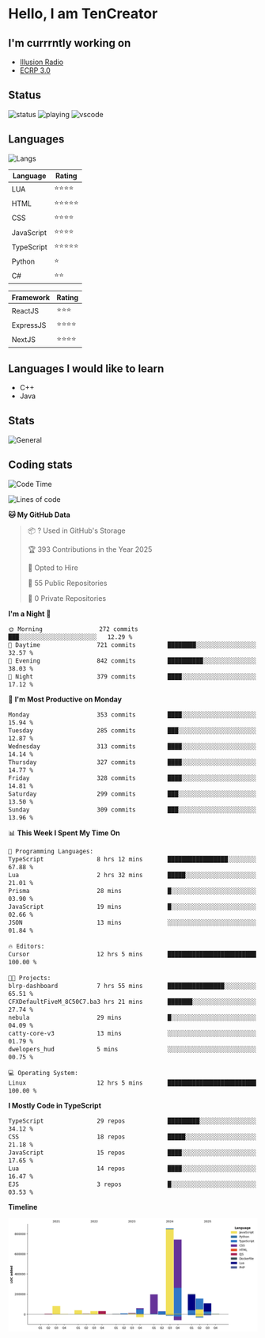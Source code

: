 # Hello, I am TenCreator

## I'm currrntly working on
- [Illusion Radio](https://illusionradio.co.uk/)
- [ECRP 3.0](http://github.com/Emerald-Coast-Roleplay/)

## Status
![status](https://api.statusbadges.me/badge/status/518334475038359555?simple=true&style=for-the-badge)
![playing](https://api.statusbadges.me/badge/playing/518334475038359555?style=for-the-badge)
![vscode](https://api.statusbadges.me/badge/vscode/518334475038359555?style=for-the-badge)

## Languages
![Langs](https://github-readme-stats.vercel.app/api/top-langs/?username=tencreator&layout=compact&theme=radical)


|Language|Rating|
|--------|------|
|LUA|⭐️⭐️⭐️⭐️|
|HTML|⭐️⭐️⭐️⭐️⭐️|
|CSS|⭐️⭐️⭐️⭐️|
|JavaScript|⭐️⭐️⭐️⭐️|
|TypeScript|⭐️⭐️⭐️⭐️⭐️|
|Python|⭐️|
|C#|⭐️⭐️ |

|Framework|Rating|
|--------|------|
|ReactJS|⭐️⭐️⭐|
|ExpressJS|⭐️⭐️⭐️⭐️|
|NextJS|⭐️⭐️⭐⭐️|

## Languages I would like to learn
- C++
- Java

## Stats
![General](https://github-readme-stats.vercel.app/api?username=tencreator&show_icons=true&theme=radical)

## Coding stats

<!--START_SECTION:waka-->
![Code Time](http://img.shields.io/badge/Code%20Time-468%20hrs%2034%20mins-blue)

![Lines of code](https://img.shields.io/badge/From%20Hello%20World%20I%27ve%20Written-2.0%20million%20lines%20of%20code-blue)

**🐱 My GitHub Data** 

> 📦 ? Used in GitHub's Storage 
 > 
> 🏆 393 Contributions in the Year 2025
 > 
> 💼 Opted to Hire
 > 
> 📜 55 Public Repositories 
 > 
> 🔑 0 Private Repositories 
 > 
**I'm a Night 🦉** 

```text
🌞 Morning                272 commits         ███░░░░░░░░░░░░░░░░░░░░░░   12.29 % 
🌆 Daytime                721 commits         ████████░░░░░░░░░░░░░░░░░   32.57 % 
🌃 Evening                842 commits         ██████████░░░░░░░░░░░░░░░   38.03 % 
🌙 Night                  379 commits         ████░░░░░░░░░░░░░░░░░░░░░   17.12 % 
```
📅 **I'm Most Productive on Monday** 

```text
Monday                   353 commits         ████░░░░░░░░░░░░░░░░░░░░░   15.94 % 
Tuesday                  285 commits         ███░░░░░░░░░░░░░░░░░░░░░░   12.87 % 
Wednesday                313 commits         ████░░░░░░░░░░░░░░░░░░░░░   14.14 % 
Thursday                 327 commits         ████░░░░░░░░░░░░░░░░░░░░░   14.77 % 
Friday                   328 commits         ████░░░░░░░░░░░░░░░░░░░░░   14.81 % 
Saturday                 299 commits         ███░░░░░░░░░░░░░░░░░░░░░░   13.50 % 
Sunday                   309 commits         ███░░░░░░░░░░░░░░░░░░░░░░   13.96 % 
```


📊 **This Week I Spent My Time On** 

```text
💬 Programming Languages: 
TypeScript               8 hrs 12 mins       █████████████████░░░░░░░░   67.88 % 
Lua                      2 hrs 32 mins       █████░░░░░░░░░░░░░░░░░░░░   21.01 % 
Prisma                   28 mins             █░░░░░░░░░░░░░░░░░░░░░░░░   03.90 % 
JavaScript               19 mins             █░░░░░░░░░░░░░░░░░░░░░░░░   02.66 % 
JSON                     13 mins             ░░░░░░░░░░░░░░░░░░░░░░░░░   01.84 % 

🔥 Editors: 
Cursor                   12 hrs 5 mins       █████████████████████████   100.00 % 

🐱‍💻 Projects: 
blrp-dashboard           7 hrs 55 mins       ████████████████░░░░░░░░░   65.51 % 
CFXDefaultFiveM_8C50C7.ba3 hrs 21 mins       ███████░░░░░░░░░░░░░░░░░░   27.74 % 
nebula                   29 mins             █░░░░░░░░░░░░░░░░░░░░░░░░   04.09 % 
catty-core-v3            13 mins             ░░░░░░░░░░░░░░░░░░░░░░░░░   01.79 % 
dwelopers_hud            5 mins              ░░░░░░░░░░░░░░░░░░░░░░░░░   00.75 % 

💻 Operating System: 
Linux                    12 hrs 5 mins       █████████████████████████   100.00 % 
```

**I Mostly Code in TypeScript** 

```text
TypeScript               29 repos            █████████░░░░░░░░░░░░░░░░   34.12 % 
CSS                      18 repos            █████░░░░░░░░░░░░░░░░░░░░   21.18 % 
JavaScript               15 repos            ████░░░░░░░░░░░░░░░░░░░░░   17.65 % 
Lua                      14 repos            ████░░░░░░░░░░░░░░░░░░░░░   16.47 % 
EJS                      3 repos             █░░░░░░░░░░░░░░░░░░░░░░░░   03.53 % 
```



**Timeline**

![Lines of Code chart](https://raw.githubusercontent.com/tencreator/tencreator/main/assets/bar_graph.png)


<!--END_SECTION:waka-->

